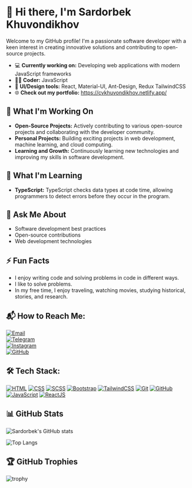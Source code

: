 # 👋 Hi there, I'm Sardorbek Khuvondikhov
Welcome to my GitHub profile! I'm a passionate software developer with a keen interest in creating innovative solutions and contributing to open-source projects.
- 💻 **Currently working on:** Developing web applications with modern JavaScript frameworks
- 🧑‍💻 **Coder:** JavaScript
- 🌱 **UI/Design tools:** React, Material-UI, Ant-Design, Redux TailwindCSS
- 🌐 **Check out my portfolio:** https://cvkhuvondikhov.netlify.app/

## 🔭 What I'm Working On
- **Open-Source Projects:** Actively contributing to various open-source projects and collaborating with the developer community.
- **Personal Projects:** Building exciting projects in web development, machine learning, and cloud computing.
- **Learning and Growth:** Continuously learning new technologies and improving my skills in software development.

## 🌱 What I'm Learning
- **TypeScript:** TypeScript checks data types at code time, allowing programmers to detect errors before they occur in the program.
  
## 💬 Ask Me About
- Software development best practices
- Open-source contributions
- Web development technologies
  
## ⚡ Fun Facts
- I enjoy writing code and solving problems in code in different ways.
- I like to solve problems.
- In my free time, I enjoy traveling, watching movies, studying historical, stories, and research.

## 📬 How to Reach Me:
[![Email](https://img.shields.io/badge/Email-quvondiqovs06%40gmail.com-blue?logo=gmail&logoColor=white)](mailto:quvondiqovs06@gmail.com)  
[![Telegram](https://img.shields.io/badge/Telegram-@Sardorbek_deve1oper-blue?logo=telegram&logoColor=white)](https://t.me/Sardorbek_deve1oper)  
[![Instagram](https://img.shields.io/badge/Instagram-sardorbek_deve1oper-blue?logo=instagram&logoColor=white)](https://www.instagram.com/sardorbek_deve1oper/profilecard)  
[![GitHub](https://img.shields.io/badge/GitHub-Sardorbek--Kuvondikov-blue?logo=github&logoColor=white)](https://github.com/Sardorbek-Kuvondikov?tab=repositories)

## 🛠️ Tech Stack:
[![HTML](https://img.shields.io/badge/-HTML-E34F26?style=flat-square&logo=html5&logoColor=white)](https://developer.mozilla.org/en-US/docs/Web/HTML) 
[![CSS](https://img.shields.io/badge/-CSS-1572B6?style=flat-square&logo=css3&logoColor=white)](https://developer.mozilla.org/en-US/docs/Web/CSS) 
[![SCSS](https://img.shields.io/badge/-SCSS-CC6699?style=flat-square&logo=sass&logoColor=white)](https://sass-lang.com/)
[![Bootstrap](https://img.shields.io/badge/-Bootstrap-7952B3?style=flat-square&logo=bootstrap&logoColor=white)](https://getbootstrap.com/)
[![TailwindCSS](https://img.shields.io/badge/-TailwindCSS-06B6D4?style=flat-square&logo=tailwindcss&logoColor=white)](https://tailwindcss.com/)
[![Git](https://img.shields.io/badge/-Git-F05032?style=flat-square&logo=git&logoColor=white)](https://git-scm.com/)
[![GitHub](https://img.shields.io/badge/-GitHub-181717?style=flat-square&logo=github&logoColor=white)](https://github.com/)
[![JavaScript](https://img.shields.io/badge/-JavaScript-F7DF1E?style=flat-square&logo=javascript&logoColor=black)](https://developer.mozilla.org/en-US/docs/Web/JavaScript)
[![ReactJS](https://img.shields.io/badge/-ReactJS-61DAFB?style=flat-square&logo=react&logoColor=black)](https://reactjs.org/)

## 📊 GitHub Stats

![Sardorbek's GitHub stats](https://github-readme-stats.vercel.app/api?username=Sardorbek-Kuvondikov&show_icons=true&theme=radical)

![Top Langs](https://github-readme-stats.vercel.app/api/top-langs/?username=Sardorbek-Kuvondikov&layout=compact&theme=radical)

## 🏆 GitHub Trophies

![trophy](https://github-profile-trophy.vercel.app/?username=Sardorbek-Kuvondikov&theme=onedark)
